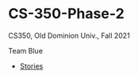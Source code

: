 # CS-350-Phase-2

CS350, Old Dominion Univ., Fall 2021

Team Blue

* [Stories](https://trello.com/b/xxVlr0wZ/cs-350-board)

